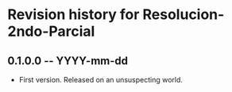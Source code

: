 # Revision history for Resolucion-2ndo-Parcial

## 0.1.0.0 -- YYYY-mm-dd

* First version. Released on an unsuspecting world.
